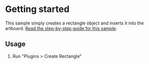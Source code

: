 # Getting started

This sample simply creates a rectangle object and inserts it into the artboard.
[Read the step-by-step guide for this sample](https://github.com/AdobeXD/plugin-docs/tree/master/guides/quick-start-guide).

## Usage

1. Run "Plugins > Create Rectangle"
